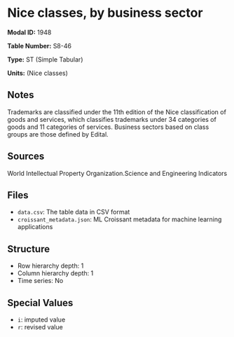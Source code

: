 # Nice classes, by business sector

**Modal ID:** 1948

**Table Number:** S8-46

**Type:** ST (Simple Tabular)

**Units:** (Nice classes)

## Notes

Trademarks are classified under the 11th edition of the Nice classification of goods and services, which classifies trademarks under 34 categories of goods and 11 categories of services. Business sectors based on class groups are those defined by Edital.

## Sources

World Intellectual Property Organization.Science and Engineering Indicators

## Files

- `data.csv`: The table data in CSV format
- `croissant_metadata.json`: ML Croissant metadata for machine learning applications

## Structure

- Row hierarchy depth: 1
- Column hierarchy depth: 1
- Time series: No

## Special Values

- `i`: imputed value
- `r`: revised value
